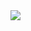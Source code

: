 
<img src="https://capsule-render.vercel.app/api?type=waving&color=auto&height=200&section=header&text=IDS/IPS_SmartFactory_Solution&fontSize=90" />
